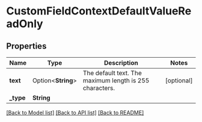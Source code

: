 # CustomFieldContextDefaultValueReadOnly

## Properties

Name | Type | Description | Notes
------------ | ------------- | ------------- | -------------
**text** | Option<**String**> | The default text. The maximum length is 255 characters. | [optional]
**_type** | **String** |  | 

[[Back to Model list]](../README.md#documentation-for-models) [[Back to API list]](../README.md#documentation-for-api-endpoints) [[Back to README]](../README.md)


